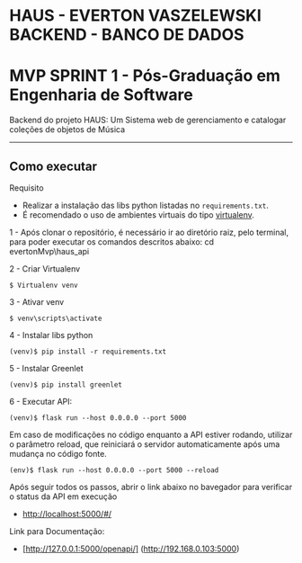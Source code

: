 # HAUS - EVERTON VASZELEWSKI BACKEND - BANCO DE DADOS
# MVP SPRINT 1 - Pós-Graduação em Engenharia de Software

Backend do projeto HAUS: Um Sistema web de gerenciamento e catalogar coleções de objetos de Música


---
## Como executar 

Requisito
- Realizar a instalação das libs python listadas no `requirements.txt`.
- É recomendado o uso de ambientes virtuais do tipo [virtualenv](https://virtualenv.pypa.io/en/latest/installation.html).


1 - Após clonar o repositório, é necessário ir ao diretório raiz, pelo terminal, para poder executar os comandos descritos abaixo:
cd evertonMvp\haus_api

2 - Criar Virtualenv
```
$ Virtualenv venv
```

3 - Ativar venv
```
$ venv\scripts\activate
```

4 - Instalar libs python
```
(venv)$ pip install -r requirements.txt
```

5 - Instalar Greenlet
```
(venv)$ pip install greenlet
```

6 - Executar API:

```
(venv)$ flask run --host 0.0.0.0 --port 5000
```

Em caso de modificações no código enquanto a API estiver rodando, utilizar o parâmetro reload, que reiniciará o servidor
automaticamente após uma mudança no código fonte. 

```
(env)$ flask run --host 0.0.0.0 --port 5000 --reload
```

Após seguir todos os passos, abrir o link abaixo no bavegador para verificar o status da API em execução
- [http://localhost:5000/#/](http://localhost:5000/#/)

Link para Documentação:
- [http://127.0.0.1:5000/openapi/] (http://192.168.0.103:5000)
